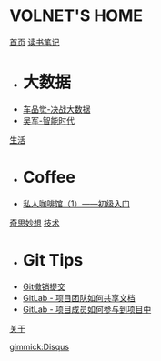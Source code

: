 # VOLNET'S HOME

[首页](index.md)
[读书笔记]()

  * # 大数据
  * [车品觉-决战大数据](docs/book/车品觉-决战大数据/note.md)
  * [吴军-智能时代](docs/book/吴军-智能时代/note.md)

[生活]()

  * # Coffee
  * [私人咖啡馆（1）——初级入门](docs/life/coffee/coffee-introduce.md)

[奇思妙想](item3.md)
[技术]()
  
  * # Git Tips
  * [Git撤销提交](docs/tech/git/tips/reset-to-old-version.md)
  * [GitLab - 项目团队如何共享文档](docs/tech/git/scenes/share-docs.md)
  * [GitLab - 项目成员如何参与到项目中](docs/tech/git/scenes/participate-project-members.md)

[关于](about.md)

[gimmick:Disqus](volnet)